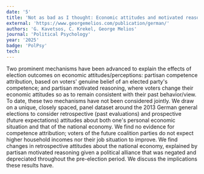 ```yaml
---
date: '5'
title: 'Not as bad as I thought: Economic attitudes and motivated reasoning in coalition governments'
external: 'https://www.georgemelios.com/publication/german/'
authors: 'G. Kavetsos, C. Krekel, George Melios'
journal: 'Political Psychology'
year: '2025'
badge: 'PolPsy'
tech:
---
```


Two prominent mechanisms have been advanced to explain the effects of election outcomes on economic attitudes/perceptions: partisan competence attribution, based on voters' genuine belief of an elected party's competence; and partisan motivated reasoning, where voters change their economic attitudes so as to remain consistent with their past behavior/view. To date, these two mechanisms have not been considered jointly. We draw on a unique, closely spaced, panel dataset around the 2013 German general elections to consider retrospective (past evaluations) and prospective (future expectations) attitudes about both one's personal economic situation and that of the national economy. We find no evidence for competence attribution; voters of the future coalition parties do not expect higher household incomes nor their job situation to improve. We find changes in retrospective attitudes about the national economy, explained by partisan motivated reasoning given a political alliance that was negated and depreciated throughout the pre-election period. We discuss the implications these results have.
